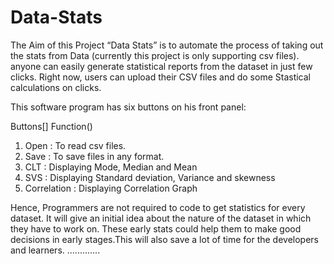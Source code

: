 # Data-Stats
The Aim of this Project “Data Stats” is to automate the process of taking out the stats from Data (currently this project is only supporting csv files).
anyone can easily generate statistical reports from the dataset in just few clicks.
Right now, users can upload their CSV files and do some Stastical calculations on clicks.

This software program has six buttons on his front panel:
 
Buttons[]          Function()
1) Open          : To read csv files.
2) Save          : To save files in any format.
3) CLT           : Displaying Mode, Median and Mean
4) SVS           : Displaying Standard deviation, Variance and skewness
5) Correlation   : Displaying Correlation Graph

Hence,
Programmers are not required to code to get statistics for every dataset. It will give an initial idea about the
nature of the dataset in which they have to work on. These early stats could help them to make
good decisions in early stages.This will also save a lot of time for the developers and learners.
.............
